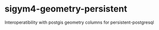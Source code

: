 sigym4-geometry-persistent
==========================

Interoperatibility with postgis geometry columns for persistent-postgresql
